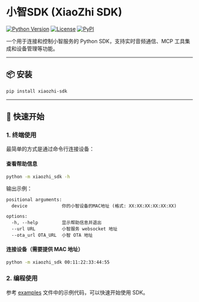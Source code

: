 # 小智SDK (XiaoZhi SDK)

[![Python Version](https://img.shields.io/badge/python-3.8+-blue.svg)](https://www.python.org/downloads/)
[![License](https://img.shields.io/badge/license-MIT-green.svg)](LICENSE)
[![PyPI](https://img.shields.io/badge/pypi-xiaozhi--sdk-blue.svg)](https://pypi.org/project/xiaozhi-sdk/)

一个用于连接和控制小智服务的 Python SDK，支持实时音频通信、MCP 工具集成和设备管理等功能。

---

## 📦 安装

```bash
pip install xiaozhi-sdk
```

---

## 🚀 快速开始

### 1. 终端使用

最简单的方式是通过命令行连接设备：

#### 查看帮助信息

```bash
python -m xiaozhi_sdk -h
```

输出示例：

```text
positional arguments:
  device             你的小智设备的MAC地址 (格式: XX:XX:XX:XX:XX:XX)

options:
  -h, --help         显示帮助信息并退出
  --url URL          小智服务 websocket 地址
  --ota_url OTA_URL  小智 OTA 地址
```

#### 连接设备（需要提供 MAC 地址）

```bash
python -m xiaozhi_sdk 00:11:22:33:44:55
```

### 2. 编程使用
参考 [examples](examples/) 文件中的示例代码，可以快速开始使用 SDK。



